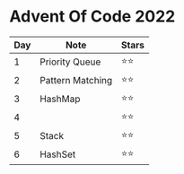 # Advent Of Code 2022

| Day | Note             | Stars        |
| --- | ---------------- | ------------ |
| 1   | Priority Queue   | :star::star: |
| 2   | Pattern Matching | :star::star: |
| 3   | HashMap          | :star::star: |
| 4   |                  | :star::star: |
| 5   | Stack            | :star::star: |
| 6   | HashSet          | :star::star: |

